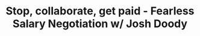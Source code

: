 ---
podcast: Production Ready
title: Stop, collaborate, get paid - Fearless Salary Negotiation w/ Josh Doody
host: Glenn Stovall
podcast_url: https://share.transistor.fm/s/f08296c7
thumbnail: joshdoody_color.jpg
publication_date: 07-28-2020
---